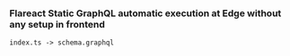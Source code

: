 ### Flareact Static GraphQL automatic execution at Edge without any setup in frontend

```index.ts -> schema.graphql```
 
